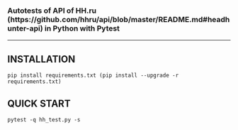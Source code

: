 <h3>Autotests of API of HH.ru (https://github.com/hhru/api/blob/master/README.md#headhunter-api) 
in Python with Pytest</h3>
<hr>

<h2>INSTALLATION</h2>
<code>pip install requirements.txt (pip install --upgrade -r requirements.txt)</code>
<h2>QUICK START</h2>
<code>pytest -q hh_test.py -s</code>
